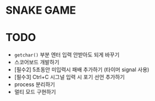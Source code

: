# SNAKE GAME

# TODO

- `getchar()` 부분 엔터 입력 안받아도 되게 바꾸기
- 스코어보드 개발하기
- [필수2] 5초동안 미입력시 패배 추가하기 (타이머 signal 사용)
- [필수3] Ctrl+C 시그널 입력 시 포기 선언 추가하기
- process 분리하기
- 멀티 모드 구현하기

